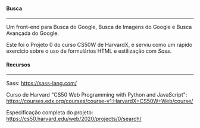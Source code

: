 #### Busca
---

Um front-end para Busca do Google, Busca de Imagens do Google e Busca Avançada do Google.

Este foi o Projeto 0 do curso CS50W de HarvardX, e serviu como um rápido exercício sobre o uso de formulários HTML e estilização com *Sass*.

#### Recursos
---

Sass: https://sass-lang.com/

Curso de Harvard "CS50 Web Programming with Python and JavaScript": https://courses.edx.org/courses/course-v1:HarvardX+CS50W+Web/course/

Especificação completa do projeto: https://cs50.harvard.edu/web/2020/projects/0/search/